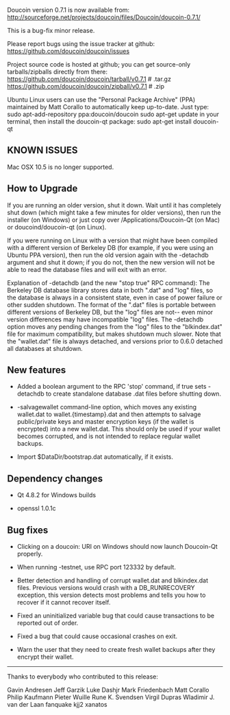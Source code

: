 Doucoin version 0.7.1 is now available from:
  http://sourceforge.net/projects/doucoin/files/Doucoin/doucoin-0.7.1/

This is a bug-fix minor release.

Please report bugs using the issue tracker at github:
  https://github.com/doucoin/doucoin/issues

Project source code is hosted at github; you can get
source-only tarballs/zipballs directly from there:
  https://github.com/doucoin/doucoin/tarball/v0.7.1  # .tar.gz
  https://github.com/doucoin/doucoin/zipball/v0.7.1  # .zip

Ubuntu Linux users can use the "Personal Package Archive" (PPA)
maintained by Matt Corallo to automatically keep 
up-to-date.  Just type:
  sudo apt-add-repository ppa:doucoin/doucoin
  sudo apt-get update
in your terminal, then install the doucoin-qt package:
  sudo apt-get install doucoin-qt

KNOWN ISSUES
------------

Mac OSX 10.5 is no longer supported.

How to Upgrade
--------------

If you are running an older version, shut it down. Wait
until it has completely shut down (which might take a few minutes for older
versions), then run the installer (on Windows) or just copy over
/Applications/Doucoin-Qt (on Mac) or doucoind/doucoin-qt (on Linux).

If you were running on Linux with a version that might have been compiled
with a different version of Berkeley DB (for example, if you were using an
Ubuntu PPA version), then run the old version again with the -detachdb
argument and shut it down; if you do not, then the new version will not
be able to read the database files and will exit with an error.

Explanation of -detachdb (and the new "stop true" RPC command):
The Berkeley DB database library stores data in both ".dat" and
"log" files, so the database is always in a consistent state,
even in case of power failure or other sudden shutdown. The
format of the ".dat" files is portable between different
versions of Berkeley DB, but the "log" files are not-- even minor
version differences may have incompatible "log" files. The
-detachdb option moves any pending changes from the "log" files
to the "blkindex.dat" file for maximum compatibility, but makes
shutdown much slower. Note that the "wallet.dat" file is always
detached, and versions prior to 0.6.0 detached all databases
at shutdown.

New features
------------

* Added a boolean argument to the RPC 'stop' command, if true sets
  -detachdb to create standalone database .dat files before shutting down.

* -salvagewallet command-line option, which moves any existing wallet.dat
  to wallet.{timestamp}.dat and then attempts to salvage public/private
  keys and master encryption keys (if the wallet is encrypted) into
  a new wallet.dat. This should only be used if your wallet becomes
  corrupted, and is not intended to replace regular wallet backups.

* Import $DataDir/bootstrap.dat automatically, if it exists.

Dependency changes
------------------

* Qt 4.8.2 for Windows builds

* openssl 1.0.1c

Bug fixes
---------

* Clicking on a doucoin: URI on Windows should now launch Doucoin-Qt properly.

* When running -testnet, use RPC port 123332 by default.

* Better detection and handling of corrupt wallet.dat and blkindex.dat files.
  Previous versions would crash with a DB_RUNRECOVERY exception, this
  version detects most problems and tells you how to recover if it
  cannot recover itself.

* Fixed an uninitialized variable bug that could cause transactions to
  be reported out of order.

* Fixed a bug that could cause occasional crashes on exit.

* Warn the user that they need to create fresh wallet backups after they
  encrypt their wallet.

----------------------------------------------------
Thanks to everybody who contributed to this release:

Gavin Andresen
Jeff Garzik
Luke Dashjr
Mark Friedenbach
Matt Corallo
Philip Kaufmann
Pieter Wuille
Rune K. Svendsen
Virgil Dupras
Wladimir J. van der Laan
fanquake
kjj2
xanatos
